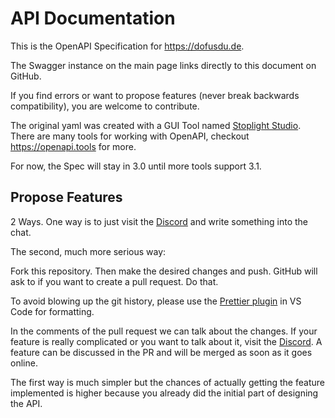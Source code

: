 # API Documentation

This is the OpenAPI Specification for https://dofusdu.de.

The Swagger instance on the main page links directly to this document on GitHub.

If you find errors or want to propose features (never break backwards compatibility), you are welcome to contribute.

The original yaml was created with a GUI Tool named [Stoplight Studio](https://stoplight.io). There are many tools for working with OpenAPI, checkout https://openapi.tools for more.

For now, the Spec will stay in 3.0 until more tools support 3.1.

## Propose Features

2 Ways. One way is to just visit the [Discord](https://discord.gg/3EtHskZD8h) and write something into the chat.

The second, much more serious way:

Fork this repository. Then make the desired changes and push. GitHub will ask to if you want to create a pull request. Do that.

To avoid blowing up the git history, please use the [Prettier plugin](https://marketplace.visualstudio.com/items?itemName=esbenp.prettier-vscode) in VS Code for formatting.

In the comments of the pull request we can talk about the changes.
If your feature is really complicated or you want to talk about it, visit the [Discord](https://discord.gg/3EtHskZD8h).
A feature can be discussed in the PR and will be merged as soon as it goes online.

The first way is much simpler but the chances of actually getting the feature implemented is higher because you already did the initial part of designing the API.
